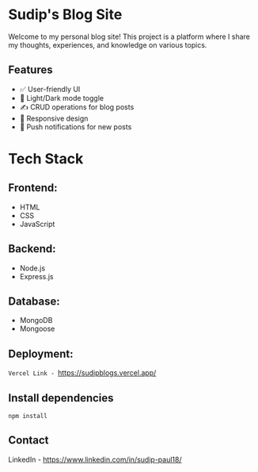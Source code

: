# Sudip's Blog Site

Welcome to my personal blog site! This project is a platform where I share my thoughts, experiences, and knowledge on various topics.

## Features

- ✅ User-friendly UI
- 🌙 Light/Dark mode toggle
- ✍️ CRUD operations for blog posts
- 📱 Responsive design
- 🔔 Push notifications for new posts

# Tech Stack

## Frontend: 
- HTML
- CSS
- JavaScript

## Backend:
- Node.js
- Express.js

## Database: 
- MongoDB 
- Mongoose

## Deployment: 
`Vercel Link - `https://sudipblogs.vercel.app/

## Install dependencies
`npm install`

## Contact 
LinkedIn - https://www.linkedin.com/in/sudip-paul18/